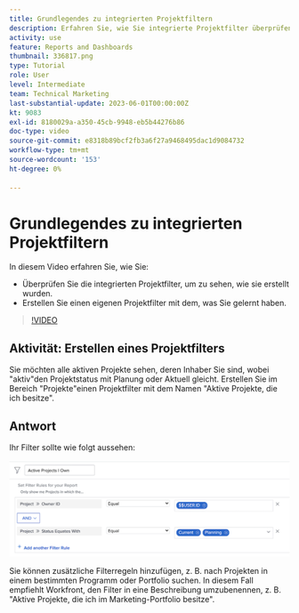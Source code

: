 ```yaml
---
title: Grundlegendes zu integrierten Projektfiltern
description: Erfahren Sie, wie Sie integrierte Projektfilter überprüfen können, um zu sehen, wie sie erstellt werden, und wie Sie in Workfront einen eigenen Projektfilter erstellen.
activity: use
feature: Reports and Dashboards
thumbnail: 336817.png
type: Tutorial
role: User
level: Intermediate
team: Technical Marketing
last-substantial-update: 2023-06-01T00:00:00Z
kt: 9083
exl-id: 8180029a-a350-45cb-9948-eb5b44276b86
doc-type: video
source-git-commit: e8318b89bcf2fb3a6f27a9468495dac1d9084732
workflow-type: tm+mt
source-wordcount: '153'
ht-degree: 0%

---
```


# Grundlegendes zu integrierten Projektfiltern

In diesem Video erfahren Sie, wie Sie:

* Überprüfen Sie die integrierten Projektfilter, um zu sehen, wie sie erstellt wurden.
* Erstellen Sie einen eigenen Projektfilter mit dem, was Sie gelernt haben.

>[!VIDEO](https://video.tv.adobe.com/v/336817/?quality=12&learn=on)


## Aktivität: Erstellen eines Projektfilters

Sie möchten alle aktiven Projekte sehen, deren Inhaber Sie sind, wobei &quot;aktiv&quot;den Projektstatus mit Planung oder Aktuell gleicht. Erstellen Sie im Bereich &quot;Projekte&quot;einen Projektfilter mit dem Namen &quot;Aktive Projekte, die ich besitze&quot;.

## Antwort

Ihr Filter sollte wie folgt aussehen:

![Ein Bild des Bildschirms zum Erstellen eines Projektfilters](assets/opening-built-in-project-filters-1.png)

Sie können zusätzliche Filterregeln hinzufügen, z. B. nach Projekten in einem bestimmten Programm oder Portfolio suchen. In diesem Fall empfiehlt Workfront, den Filter in eine Beschreibung umzubenennen, z. B. &quot;Aktive Projekte, die ich im Marketing-Portfolio besitze&quot;.
